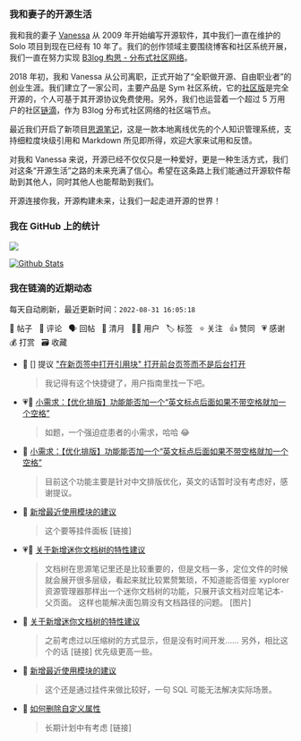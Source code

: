 ### 我和妻子的开源生活

我和我的妻子 [Vanessa](https://github.com/Vanessa219) 从 2009 年开始编写开源软件，其中我们一直在维护的 Solo 项目到现在已经有 10 年了。我们的创作领域主要围绕博客和社区系统开展，我们一直在努力实现 [B3log 构思 - 分布式社区网络](https://ld246.com/article/1546941897596)。

2018 年初，我和 Vanessa 从公司离职，正式开始了“全职做开源、自由职业者”的创业生涯。我们建立了一家公司，主要产品是 Sym 社区系统，它的[社区版](https://github.com/88250/symphony)是完全开源的，个人可基于其开源协议免费使用。另外，我们也运营着一个超过 5 万用户的社区[链滴](https://ld246.com)，作为 B3log 分布式社区网络的社区端节点。

最近我们开启了新项目[思源笔记](https://github.com/siyuan-note/siyuan)，这是一款本地离线优先的个人知识管理系统，支持细粒度块级引用和 Markdown 所见即所得，欢迎大家来试用和反馈。

对我和 Vanessa 来说，开源已经不仅仅只是一种爱好，更是一种生活方式，我们对这条“开源生活”之路的未来充满了信心。希望在这条路上我们能通过开源软件帮助到其他人，同时其他人也能帮助到我们。

开源连接你我，开源构建未来，让我们一起走进开源的世界！

### 我在 GitHub 上的统计

<a title="Hits" target="_blank" href="https://github.com/88250/88250"><img src="https://hits.b3log.org/88250/88250.svg"></a>

[![Github Stats](https://github-readme-stats.vercel.app/api?username=88250&theme=tokyonight&show_icons=true)](https://github.com/88250)

<!--events start -->

### 我在链滴的近期动态

每天自动刷新，最近更新时间：`2022-08-31 16:05:18`

📝 帖子 &nbsp; 💬 评论 &nbsp; 🗣 回帖 &nbsp; 🌙 清月 &nbsp; 👨‍💻 用户 &nbsp; 🏷️ 标签 &nbsp; ⭐️ 关注 &nbsp; 👍 赞同 &nbsp; 💗 感谢 &nbsp; 💰 打赏 &nbsp; 🗃 收藏

* 💬 [] 提议 [ "在新页签中打开引用块" 打开前台页签而不是后台打开](https://ld246.com/article/1661926598847/comment/1661930002889#comments)

  > 我记得有这个快捷键了，用户指南里找一下吧。
* 💗📝 [小需求：【优化排版】功能能否加一个“英文标点后面如果不带空格就加一个空格”](https://ld246.com/article/1661918399699)

  > 如题，一个强迫症患者的小需求，哈哈 😂
* 💬 [小需求：【优化排版】功能能否加一个“英文标点后面如果不带空格就加一个空格”](https://ld246.com/article/1661918399699/comment/1661923581631#comments)

  > 目前这个功能主要是针对中文排版优化，英文的话暂时没有考虑好，感谢提议。
* 💬 [新增最近使用模块的建议](https://ld246.com/article/1661912196470/comment/1661923298970#comments)

  > 这个要等挂件面板 [链接]
* 💗📝 [关于新增迷你文档树的特性建议](https://ld246.com/article/1661917913058)

  > 文档树在思源笔记里还是比较重要的，但是文档一多，定位文件的时候就会展开很多层级，看起来就比较累赘繁琐，不知道能否借鉴 xyplorer 资源管理器那样出一个迷你文档树的功能，只展开该文档对应笔记本-父页面。 这样也能解决面包屑没有文档路径的问题。 [图片]
* 💬 [关于新增迷你文档树的特性建议](https://ld246.com/article/1661917913058/comment/1661922026921#comments)

  > 之前考虑过以压缩树的方式显示，但是没有时间开发…… 另外，相比这个的话 [链接] 优先级更高一些。
* 💬 [新增最近使用模块的建议](https://ld246.com/article/1661912196470/comment/1661921838559#comments)

  > 这个还是通过挂件来做比较好，一句 SQL 可能无法解决实际场景。
* 💬 [如何删除自定义属性](https://ld246.com/article/1661820500792/comment/1661920621846#comments)

  > 长期计划中有考虑 [链接]


<!--events end -->
